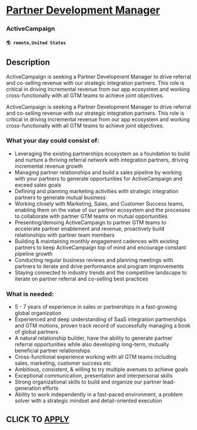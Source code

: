 # [Partner Development Manager](https://www.remotewlb.com/apply/partner-development-manager-126578)  
### ActiveCampaign  
#### `🌎 remote,United States`  

## Description

ActiveCampaign is seeking a Partner Development Manager to drive referral and co-selling revenue with our strategic integration partners. This role is critical in driving incremental revenue from our app ecosystem and working cross-functionally with all GTM teams to achieve joint objectives.

  

ActiveCampaign is seeking a Partner Development Manager to drive referral and co-selling revenue with our strategic integration partners. This role is critical in driving incremental revenue from our app ecosystem and working cross-functionally with all GTM teams to achieve joint objectives.

  

### What your day could consist of:

* Leveraging the existing partnerships ecosystem as a foundation to build and nurture a thriving referral network with integration partners, driving incremental revenue growth
* Managing partner relationships and build a sales pipeline by working with your partners to generate opportunities for ActiveCampaign and exceed sales goals
* Defining and planning marketing activities with strategic integration partners to generate mutual business
* Working closely with Marketing, Sales, and Customer Success teams, enabling them on the value of our partner ecosystem and the processes to collaborate with partner GTM teams on mutual opportunities
* Presenting/demoing ActiveCampaign to partner GTM teams to accelerate partner enablement and revenue, proactively build relationships with partner team members
* Building & maintaining monthly engagement cadences with existing partners to keep ActiveCampaign top of mind and encourage constant pipeline growth
* Conducting regular business reviews and planning meetings with partners to iterate and drive performance and program improvements
* Staying connected to industry trends and the competitive landscape to iterate on partner referral and co-selling best practices

  

### What is needed:

* 5 - 7 years of experience in sales or partnerships in a fast-growing global organization
* Experienced and deep understanding of SaaS integration partnerships and GTM motions, proven track record of successfully managing a book of global partners
* A natural relationship builder, have the ability to generate partner referral opportunities while also developing long-term, mutually beneficial partner relationships
* Cross-functional experience working with all GTM teams including sales, marketing, customer success etc
* Ambitious, consistent, & willing to try multiple avenues to achieve goals
* Exceptional communication, presentation and interpersonal skills
* Strong organizational skills to build and organize our partner lead-generation efforts
* Ability to work independently in a fast-paced environment, a problem solver with a strategic mindset and detail-oriented execution

  

  
## CLICK TO [APPLY](https://www.remotewlb.com/apply/partner-development-manager-126578)

